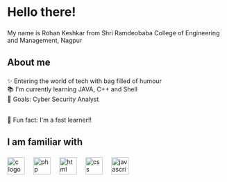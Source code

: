 <h1 align="left">Hello there!</h1>

###

<p align="left">My name is Rohan Keshkar from Shri Ramdeobaba College of Engineering and Management, Nagpur</p>

###

<h2 align="left">About me</h2>

###

<p align="left">✨ Entering the world of tech with bag filled of humour <br>📚 I'm currently learning JAVA, C++ and Shell<br>🎯 Goals: Cyber Security Analyst</p><br>🎲 Fun fact: I'm a fast learner!!</p>

###

<h2 align="left">I am familiar with</h2>

###

<div align="left">
  <img src="https://cdn.jsdelivr.net/gh/devicons/devicon/icons/c/c-original.svg" height="40" alt="c logo"  />
  <img width="12" />
  <img src="https://cdn.jsdelivr.net/gh/devicons/devicon/icons/php/php-original.svg" height="40" alt="php logo"  />
  <img width="12" />
  <img src="https://cdn.jsdelivr.net/gh/devicons/devicon/icons/html/html-original.svg" height="40" alt="html logo"  />
  <img width="12" />
  <img src="https://cdn.jsdelivr.net/gh/devicons/devicon/icons/css/css-original.svg" height="40" alt="css logo"  />
  <img width="12" />
  <img src="https://cdn.jsdelivr.net/gh/devicons/devicon/icons/javascript/javascript-original.svg" height="40" alt="javascript logo"  />
  <img width="12" />

</div>

###
